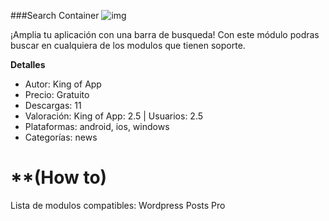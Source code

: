###Search Container
![img](http://resources.kingofapp.com/modules/searchcontainer/images/search-container_list.png)

¡Amplia tu aplicación con una barra de busqueda! Con este módulo podras buscar en cualquiera de los modulos que tienen soporte.

**Detalles**
- Autor: King of App
- Precio: Gratuito
- Descargas: 11
- Valoración: King of App: 2.5 | Usuarios: 2.5
- Plataformas: android, ios, windows
- Categorías: news


# **(How to) 
 Lista de modulos compatibles: Wordpress Posts Pro